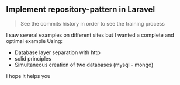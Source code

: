 ## Implement repository-pattern in Laravel
> See the commits history in order to see the training process

I saw several examples on different sites but I wanted a complete and optimal example
Using:
- Database layer separation with http
- solid principles
- Simultaneous creation of two databases (mysql - mongo)


I hope it helps you
